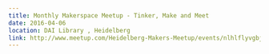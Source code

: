```yaml
---
title: Monthly Makerspace Meetup - Tinker, Make and Meet
date: 2016-04-06
location: DAI Library , Heidelberg
link: http://www.meetup.com/Heidelberg-Makers-Meetup/events/nlhlflyvgbjb/
---
```

